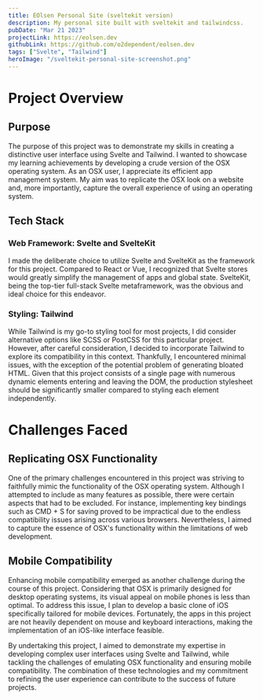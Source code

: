 ```yaml
---
title: EOlsen Personal Site (sveltekit version)
description: My personal site built with sveltekit and tailwindcss.
pubDate: "Mar 21 2023"
projectLink: https://eolsen.dev
githubLink: https://github.com/o2dependent/eolsen.dev
tags: ["Svelte", "Tailwind"]
heroImage: "/sveltekit-personal-site-screenshot.png"
---
```


# Project Overview

## Purpose

The purpose of this project was to demonstrate my skills in creating a distinctive user interface using Svelte and Tailwind. I wanted to showcase my learning achievements by developing a crude version of the OSX operating system. As an OSX user, I appreciate its efficient app management system. My aim was to replicate the OSX look on a website and, more importantly, capture the overall experience of using an operating system.

## Tech Stack

### Web Framework: Svelte and SvelteKit

I made the deliberate choice to utilize Svelte and SvelteKit as the framework for this project. Compared to React or Vue, I recognized that Svelte stores would greatly simplify the management of apps and global state. SvelteKit, being the top-tier full-stack Svelte metaframework, was the obvious and ideal choice for this endeavor.

### Styling: Tailwind

While Tailwind is my go-to styling tool for most projects, I did consider alternative options like SCSS or PostCSS for this particular project. However, after careful consideration, I decided to incorporate Tailwind to explore its compatibility in this context. Thankfully, I encountered minimal issues, with the exception of the potential problem of generating bloated HTML. Given that this project consists of a single page with numerous dynamic elements entering and leaving the DOM, the production stylesheet should be significantly smaller compared to styling each element independently.

# Challenges Faced

## Replicating OSX Functionality

One of the primary challenges encountered in this project was striving to faithfully mimic the functionality of the OSX operating system. Although I attempted to include as many features as possible, there were certain aspects that had to be excluded. For instance, implementing key bindings such as CMD + S for saving proved to be impractical due to the endless compatibility issues arising across various browsers. Nevertheless, I aimed to capture the essence of OSX's functionality within the limitations of web development.

## Mobile Compatibility

Enhancing mobile compatibility emerged as another challenge during the course of this project. Considering that OSX is primarily designed for desktop operating systems, its visual appeal on mobile phones is less than optimal. To address this issue, I plan to develop a basic clone of iOS specifically tailored for mobile devices. Fortunately, the apps in this project are not heavily dependent on mouse and keyboard interactions, making the implementation of an iOS-like interface feasible.

By undertaking this project, I aimed to demonstrate my expertise in developing complex user interfaces using Svelte and Tailwind, while tackling the challenges of emulating OSX functionality and ensuring mobile compatibility. The combination of these technologies and my commitment to refining the user experience can contribute to the success of future projects.
